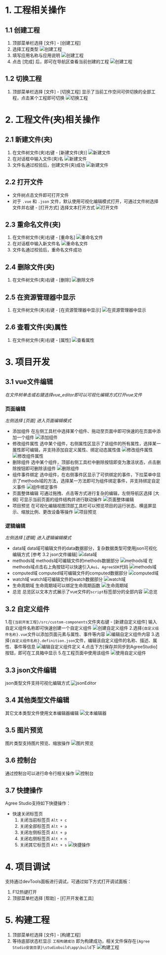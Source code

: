 # 1. 工程相关操作

## 1.1 创建工程
1. 顶部菜单栏选择 [文件] - [创建工程]
2. 选择工程类型
![创建工程](/images/user-guide/创建工程1.png)
3. 填写应用名称与应用说明
![创建工程](/images/user-guide/创建工程2.png)
4. 点击 [完成] 后，即可在导航区查看当前创建的工程
![创建工程](/images/user-guide/创建工程3.png)

## 1.2 切换工程
1. 顶部菜单栏选择 [文件] - [切换工程] 显示了当前工作空间可供切换的全部工程，点击某个工程即可切换
![切换工程](/images/user-guide/切换工程.png)

# 2. 工程文件(夹)相关操作

## 2.1 新建文件(夹)
1. 在文件树文件(夹)右键 - [新建文件(夹)]
![新建文件](/images/user-guide/新建文件1.png)
2. 在对话框中输入文件(夹)名
![新建文件](/images/user-guide/新建文件2.png)
3. 文件名通过校验后，创建文件(夹)成功
![新建文件](/images/user-guide/新建文件3.png)

## 2.2 打开文件
- 文件树点击文件即可打开文件
- 对于 `.vue` 和 `.json` 文件，默认使用可视化编辑模式打开，可通过文件树选择文件并右键 - [打开方式] 选择文本打开方式
![打开文件](/images/user-guide/打开文件.gif)

## 2.3 重命名文件(夹)
1. 在文件树文件(夹)右键 - [重命名]
![重命名文件](/images/user-guide/重命名文件1.png)
2. 在对话框中输入新文件名
![重命名文件](/images/user-guide/重命名文件2.png)
3. 文件名通过校验后，重命名文件成功

## 2.4 删除文件(夹)
1. 在文件树文件(夹)右键 - [删除]
![删除文件](/images/user-guide/删除文件.png)

## 2.5 在资源管理器中显示
1. 在文件树文件(夹)右键 - [在资源管理器中显示]
![在资源管理器中显示](/images/user-guide/在资源管理器中显示.png)

## 2.6 查看文件(夹)属性
1. 在文件树文件(夹)右键 - [属性]
![查看属性](/images/user-guide/查看属性.gif)

# 3. 项目开发

## 3.1 vue文件编辑
  *在文件树单击或右键选择vue_editor即可以可视化编辑方式打开vue文件*
  ### 页面编辑
  *左侧选择 [页面] 进入页面编辑模式*
  - 添加组件
    在左侧工具栏中选择某个组件、拖动至页面中即可快速的在页面中添加一个组件
    ![添加组件](/images/user-guide/添加组件.gif)
  - 修改组件属性
    选中某个组件，右侧属性区显示了该组件的所有属性，选择某一属性即可编辑，并支持添加自定义属性、绑定动态属性值
    ![修改组件属性](/images/user-guide/修改组件属性1.gif)
    ![修改组件属性](/images/user-guide/修改组件属性2.gif)
  - 删除组件
    选中某个组件，顶部右侧工具栏中删除按钮即变为激活状态，点击删除按钮即可删除该组件
    ![删除组件](/images/user-guide/删除组件.gif)
  - 组件事件绑定
    选中组件，在右侧事件区显示了可供绑定的事件，下拉菜单中显示了methods域的方法，选择某一方法即可为组件绑定事件，并支持绑定自定义事件
    ![组件绑定事件](/images/user-guide/组件绑定事件.gif)
  - 页面整体编辑
    可通过拖拽、点击等方式进行复杂的编辑，左侧导航区选择 [大纲] 可显示当前页面的组件结构并进行联动操作
    ![页面整体编辑](/images/user-guide/页面整体编辑.gif)
  - 项目预览
    在可视化编辑视图顶部工具栏可以预览项目的运行状态、横竖屏显示、缩放比例、更改设备等操作
    ![项目预览](/images/user-guide/项目预览.gif)
  ### 逻辑编辑
  *左侧选择 [逻辑] 进入逻辑编辑模式*
  - data域
    data域可编辑文件的data数据部分，复杂数据类型可使用json可视化编辑方式 [参考 3.2 json文件编辑]
    ![data域](/images/user-guide/data域.gif)
  - methods域
    methods域可编辑文件的methods数据部分
    ![methods域](/images/user-guide/methods域1.gif)
    在methods域点击右上角按钮可以快速引入`Aui`、`AgreeSDK`代码
    ![methods域](/images/user-guide/methods域2.gif)
  - computed域
    computed域可编辑文件的computed数据部分
    ![computed域](/images/user-guide/computed域.gif)
  - watch域
    watch域可编辑文件的watch数据部分
    ![watch域](/images/user-guide/watch域.gif)
  - 生命周期域
    生命周期域可以绑定生命周期函数
    ![生命周期域](/images/user-guide/生命周期域.gif)
  - 总览
    总览区以文本方式展示了vue文件的`script`标签部分的全部内容
    ![总览](/images/user-guide/总览.png)

## 3.2 自定义组件
  1.在`{当前开发工程}/src/custom-components`文件夹右键 - [新建自定义组件] 输入自定义组件名称即可快速创建一个自定义组件
  ![创建自定义组件](/images/user-guide/创建自定义组件.gif)
  2.选择`{自定义组件名称}.vue`文件以添加页面元素与属性、事件等内容
  ![编辑自定义组件内容](/images/user-guide/编辑自定义组件内容.gif)
  3.选择`{自定义组件名称}.definition.json`文件，编辑该自定义组件的名称、描述、属性、事件等信息
  ![编辑自定义组件定义](/images/user-guide/编辑自定义组件定义.gif)
  4.点击下方[保存并同步到AgreeStudio]按钮，即可在工具箱中显示
  5.在工程页面中使用该组件
  ![使用自定义组件](/images/user-guide/使用自定义组件.gif)

## 3.3 json文件编辑
  json类型文件支持可视化编辑方式
  ![jsonEditor](/images/user-guide/jsonEditor.gif)

## 3.4 其他类型文件编辑
  其它文本类型文件使用文本编辑器编辑
   ![文本编辑器](/images/user-guide/文本编辑器.gif)

## 3.5 图片预览
  图片类型支持图片预览、缩放操作
  ![图片预览](/images/user-guide/图片预览.gif)

## 3.6 控制台
  通过控制台可以进行命令行相关操作
  ![控制台](/images/user-guide/控制台.png)

## 3.7 快捷操作
  Agree Studio支持如下快捷操作：
  - 快速关闭标签页
    1. 关闭当前标签页 `Alt + c`
    2. 关闭全部标签页 `Alt + a`
    3. 关闭左侧标签页 `Alt + p`
    4. 关闭右侧标签页 `Alt + n`
    5. 关闭其它标签页 `Alt + s`
  ![快捷操作](/images/user-guide/快捷操作1.gif)

# 4. 项目调试
  支持通过devTools面板进行调试，可通过如下方式打开调试面板：
  1. F12热键打开
  2. 顶部菜单栏选择 [帮助] - [打开开发者工具]

# 5. 构建工程
  1. 顶部菜单栏选择 [文件] - [构建工程]
  2. 等待底部状态栏显示 `工程构建成功` 即为构建成功，相关文件保存在`{Agree Studio安装目录}\studiobuild\app\build`下
  ![构建工程](/images/user-guide/构建工程.png)
